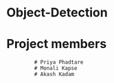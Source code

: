 # Object-Detection
# Project members 
             # Priya Phadtare 
             # Monali Kapse
             # Akash Kadam
